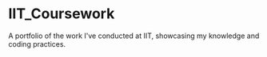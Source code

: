 # IIT_Coursework
A portfolio of the work I've conducted at IIT, showcasing my knowledge and coding practices.
